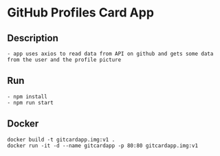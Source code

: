 # GitHub Profiles Card App

## Description
	- app uses axios to read data from API on github and gets some data from the user and the profile picture
	
## Run
	- npm install
	- npm run start

## Docker
	docker build -t gitcardapp.img:v1 .
	docker run -it -d --name gitcardapp -p 80:80 gitcardapp.img:v1
